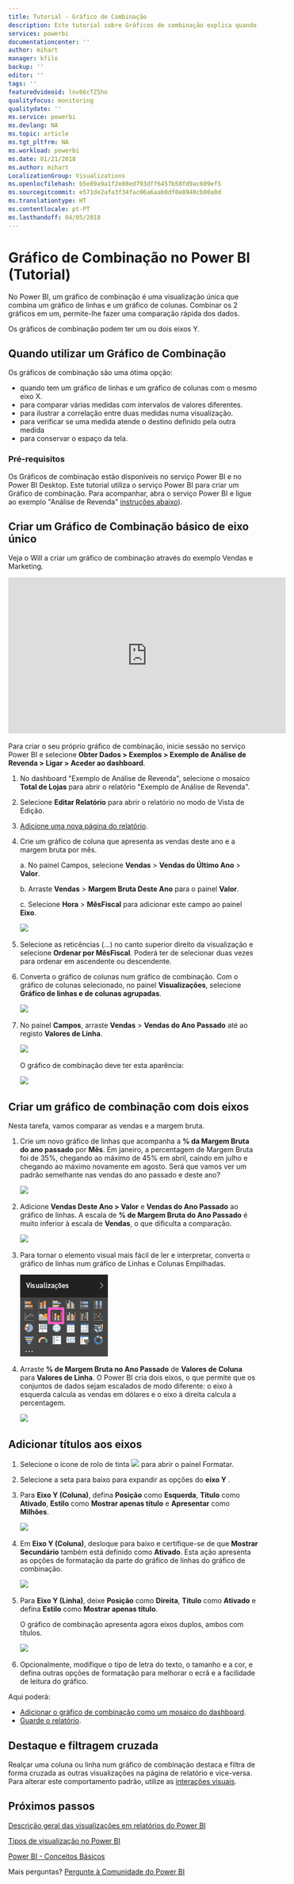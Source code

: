 ```yaml
---
title: Tutorial - Gráfico de Combinação
description: Este tutorial sobre Gráficos de combinação explica quando utilizá-los e como criá-los no serviço Power BI e Desktop.
services: powerbi
documentationcenter: ''
author: mihart
manager: kfile
backup: ''
editor: ''
tags: ''
featuredvideoid: lnv66cTZ5ho
qualityfocus: monitoring
qualitydate: ''
ms.service: powerbi
ms.devlang: NA
ms.topic: article
ms.tgt_pltfrm: NA
ms.workload: powerbi
ms.date: 01/21/2018
ms.author: mihart
LocalizationGroup: Visualizations
ms.openlocfilehash: b5e89a9a1f2e88ed793dff6457b58fd9ac609ef5
ms.sourcegitcommit: e571de2afa3f34fac06a6aab0df0e8940cb00a0d
ms.translationtype: HT
ms.contentlocale: pt-PT
ms.lasthandoff: 04/05/2018
---
```

# <a name="combo-chart-in-power--tutorial"></a>Gráfico de Combinação no Power BI (Tutorial)
No Power BI, um gráfico de combinação é uma visualização única que combina um gráfico de linhas e um gráfico de colunas. Combinar os 2 gráficos em um, permite-lhe fazer uma comparação rápida dos dados.

Os gráficos de combinação podem ter um ou dois eixos Y.

## <a name="when-to-use-a-combo-chart"></a>Quando utilizar um Gráfico de Combinação
Os gráficos de combinação são uma ótima opção:

* quando tem um gráfico de linhas e um gráfico de colunas com o mesmo eixo X.
* para comparar várias medidas com intervalos de valores diferentes.
* para ilustrar a correlação entre duas medidas numa visualização.
* para verificar se uma medida atende o destino definido pela outra medida
* para conservar o espaço da tela.

### <a name="prerequisites"></a>Pré-requisitos
Os Gráficos de combinação estão disponíveis no serviço Power BI e no Power BI Desktop. Este tutorial utiliza o serviço Power BI para criar um Gráfico de combinação. Para acompanhar, abra o serviço Power BI e ligue ao exemplo "Análise de Revenda" [instruções abaixo](#create)).


## <a name="create-a-basic-single-axis-combo-chart"></a>Criar um Gráfico de Combinação básico de eixo único
Veja o Will a criar um gráfico de combinação através do exemplo Vendas e Marketing.

<iframe width="560" height="315" src="https://www.youtube.com/embed/lnv66cTZ5ho?list=PL1N57mwBHtN0JFoKSR0n-tBkUJHeMP2cP" frameborder="0" allowfullscreen></iframe>  

<a name="create"></a> Para criar o seu próprio gráfico de combinação, inicie sessão no serviço Power BI e selecione **Obter Dados \> Exemplos \> Exemplo de Análise de Revenda > Ligar > Aceder ao dashboard**.

1. No dashboard "Exemplo de Análise de Revenda", selecione o mosaico **Total de Lojas** para abrir o relatório "Exemplo de Análise de Revenda".
2. Selecione **Editar Relatório** para abrir o relatório no modo de Vista de Edição.
3. [Adicione uma nova página do relatório](power-bi-report-add-page.md).
4. Crie um gráfico de coluna que apresenta as vendas deste ano e a margem bruta por mês.

    a.  No painel Campos, selecione **Vendas** \> **Vendas do Último Ano** > **Valor**.

    b.  Arraste **Vendas** \> **Margem Bruta Deste Ano** para o painel **Valor**.

    c.  Selecione **Hora** \> **MêsFiscal** para adicionar este campo ao painel **Eixo**.

    ![](media/power-bi-visualization-combo-chart/combotutorial1new.png)
5. Selecione as reticências (…) no canto superior direito da visualização e selecione **Ordenar por MêsFiscal**. Poderá ter de selecionar duas vezes para ordenar em ascendente ou descendente.

6. Converta o gráfico de colunas num gráfico de combinação. Com o gráfico de colunas selecionado, no painel **Visualizações**, selecione **Gráfico de linhas e de colunas agrupadas**.

    ![](media/power-bi-visualization-combo-chart/converttocombo_new2.png)
7. No painel **Campos**, arraste **Vendas** \> **Vendas do Ano Passado** até ao registo **Valores de Linha**.

   ![](media/power-bi-visualization-combo-chart/linevaluebucket.png)

   O gráfico de combinação deve ter esta aparência:

   ![](media/power-bi-visualization-combo-chart/combochartdone-new.png)

## <a name="create-a-combo-chart-with-two-axes"></a>Criar um gráfico de combinação com dois eixos
Nesta tarefa, vamos comparar as vendas e a margem bruta.

1. Crie um novo gráfico de linhas que acompanha a **% da Margem Bruta do ano passado**  por **Mês**.  Em janeiro, a percentagem de Margem Bruta foi de 35%, chegando ao máximo de 45% em abril, caindo em julho e chegando ao máximo novamente em agosto. Será que vamos ver um padrão semelhante nas vendas do ano passado e deste ano?

   ![](media/power-bi-visualization-combo-chart/combo1_new.png)
2. Adicione **Vendas Deste Ano > Valor** e **Vendas do Ano Passado** ao gráfico de linhas. A escala de **% de Margem Bruta do Ano Passado** é muito inferior à escala de **Vendas**, o que dificulta a comparação.      

   ![](media/power-bi-visualization-combo-chart/flatline_new.png)
3. Para tornar o elemento visual mais fácil de ler e interpretar, converta o gráfico de linhas num gráfico de Linhas e Colunas Empilhadas.

   ![](media/power-bi-visualization-combo-chart/converttocombo_new.png)
4. Arraste **% de Margem Bruta no Ano Passado** de **Valores de Coluna** para **Valores de Linha**. O Power BI cria dois eixos, o que permite que os conjuntos de dados sejam escalados de modo diferente: o eixo à esquerda calcula as vendas em dólares e o eixo à direita calcula a percentagem.

   ![](media/power-bi-visualization-combo-chart/power-bi-combochart.png)    

## <a name="add-titles-to-the-axes"></a>Adicionar títulos aos eixos
1. Selecione o ícone de rolo de tinta ![](media/power-bi-visualization-combo-chart/power-bi-paintroller.png) para abrir o painel Formatar.
2. Selecione a seta para baixo para expandir as opções do **eixo Y** .
3. Para **Eixo Y (Coluna)**, defina **Posição** como **Esquerda**, **Título** como **Ativado**, **Estilo** como **Mostrar apenas título** e **Apresentar** como **Milhões**.

   ![](media/power-bi-visualization-combo-chart/power-bi-y-axis-column.png)
4. Em **Eixo Y (Coluna)**, desloque para baixo e certifique-se de que **Mostrar Secundário** também está definido como **Ativado**. Esta ação apresenta as opções de formatação da parte do gráfico de linhas do gráfico de combinação.

   ![](media/power-bi-visualization-combo-chart/power-bi-show-secondary.png)
5. Para **Eixo Y (Linha)**, deixe **Posição** como **Direita**, **Título** como **Ativado** e defina **Estilo** como **Mostrar apenas título**.

   O gráfico de combinação apresenta agora eixos duplos, ambos com títulos.

   ![](media/power-bi-visualization-combo-chart/power-bi-titles-on.png)

6. Opcionalmente, modifique o tipo de letra do texto, o tamanho e a cor, e defina outras opções de formatação para melhorar o ecrã e a facilidade de leitura do gráfico.

Aqui poderá:

* [Adicionar o gráfico de combinação como um mosaico do dashboard](service-dashboard-tiles.md).
* [Guarde o relatório](service-report-save.md).

## <a name="cross-highlighting-and-cross-filtering"></a>Destaque e filtragem cruzada

Realçar uma coluna ou linha num gráfico de combinação destaca e filtra de forma cruzada as outras visualizações na página de relatório e vice-versa. Para alterar este comportamento padrão, utilize as [interações visuais](service-reports-visual-interactions.md).

## <a name="next-steps"></a>Próximos passos

[Descrição geral das visualizações em relatórios do Power BI](power-bi-report-visualizations.md)

[Tipos de visualização no Power BI](power-bi-visualization-types-for-reports-and-q-and-a.md)

[Power BI - Conceitos Básicos](service-basic-concepts.md)

Mais perguntas? [Pergunte à Comunidade do Power BI](http://community.powerbi.com/)
